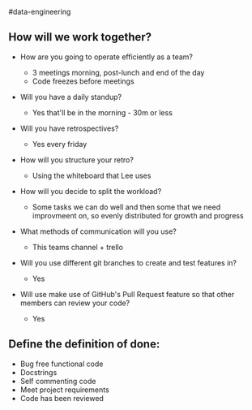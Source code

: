 #data-engineering 

## How will we work together?
- How are you going to operate efficiently as a team?
	- 3 meetings morning, post-lunch and end of the day
	- Code freezes before meetings

- Will you have a daily standup?
	- Yes that'll be in the morning - 30m or less
- Will you have retrospectives?
	- Yes every friday
- How will you structure your retro?
	- Using the whiteboard that Lee uses
- How will you decide to split the workload?
	- Some tasks we can do well and then some that we need improvmeent on, so evenly distributed for growth and progress
- What methods of communication will you use?
	- This teams channel + trello
- Will you use different git branches to create and test features in?
	- Yes
- Will use make use of GitHub's Pull Request feature so that other members can review your code?
	- Yes


## Define the definition of done:

- Bug free functional code
- Docstrings
- Self commenting code
- Meet project requirements
- Code has been reviewed